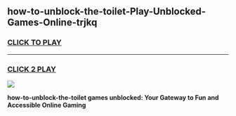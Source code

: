 
## how-to-unblock-the-toilet-Play-Unblocked-Games-Online-trjkq
<h3>
<a href="https://premium76.site?title=how-to-unblock-the-toilet&ref=25A">CLICK TO PLAY</a></h3>
<hr>

<h3>
<a href="https://premium76.site?title=how-to-unblock-the-toilet&ref=25A">CLICK 2 PLAY</a>
  
</h3>

<a href="https://premium76.site?title=how-to-unblock-the-toilet&ref=25A"><img src="https://clearcache.store/games.png"></a>


**how-to-unblock-the-toilet games unblocked: Your Gateway to Fun and Accessible Online Gaming**
